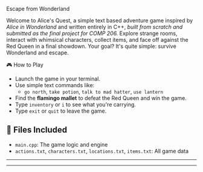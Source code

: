 Escape from Wonderland

Welcome to Alice's Quest, a simple text based adventure game inspired by *Alice in Wonderland* and written entirely in C++, *built from scratch and submitted as the final project for COMP 206.* Explore strange rooms, interact with whimsical characters, collect items, and face off against the Red Queen in a final showdown. 
Your goal? It's quite simple: survive Wonderland and escape.

🎮 How to Play

- Launch the game in your terminal.
- Use simple text commands like:
  - `go north`, `take potion`, `talk to mad hatter`, `use lantern`
- Find the **flamingo mallet** to defeat the Red Queen and win the game.
- Type `inventory` or `i` to see what you're carrying.
- Type `exit` or `quit` to leave the game.



## 📂 Files Included

- `main.cpp`: The game logic and engine
- `actions.txt`, `characters.txt`, `locations.txt`, `items.txt`: All game data

---


********
